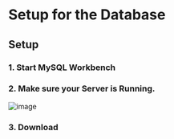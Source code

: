 # Setup for the Database

## Setup

### 1. Start MySQL Workbench

### 2. Make sure your Server is Running.

![image](https://github.com/user-attachments/assets/b7f9ef98-77f4-4b00-87a9-cffe8f271fb0)

### 3. Download 

